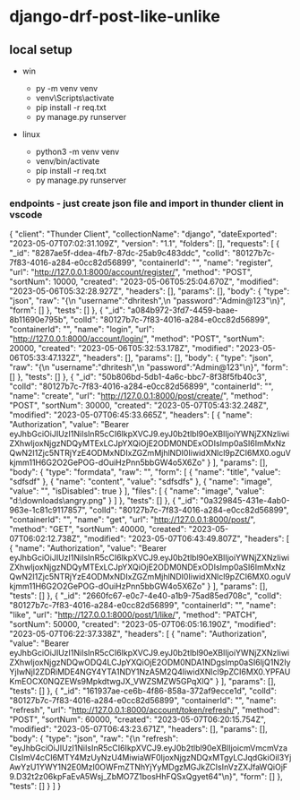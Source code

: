 # django-drf-post-like-unlike

## local setup 
- win
  - py -m venv venv
  - venv\Scripts\activate
  - pip install -r req.txt
  - py manage.py runserver

- linux
  - python3 -m venv venv
  - venv/bin/activate
  - pip install -r req.txt
  - py manage.py runserver


### endpoints - just create json file and import in thunder client in vscode
{
    "client": "Thunder Client",
    "collectionName": "django",
    "dateExported": "2023-05-07T07:02:31.109Z",
    "version": "1.1",
    "folders": [],
    "requests": [
        {
            "_id": "8287ae5f-ddea-4fb7-87dc-25ab9c483ddc",
            "colId": "80127b7c-7f83-4016-a284-e0cc82d56899",
            "containerId": "",
            "name": "register",
            "url": "http://127.0.0.1:8000/account/register/",
            "method": "POST",
            "sortNum": 10000,
            "created": "2023-05-06T05:25:04.670Z",
            "modified": "2023-05-06T05:32:28.927Z",
            "headers": [],
            "params": [],
            "body": {
                "type": "json",
                "raw": "{\n  \"username\":\"dhritesh\",\n  \"password\":\"Admin@123\"\n}",
                "form": []
            },
            "tests": []
        },
        {
            "_id": "a084b972-3fd7-4459-baae-8b11690e795b",
            "colId": "80127b7c-7f83-4016-a284-e0cc82d56899",
            "containerId": "",
            "name": "login",
            "url": "http://127.0.0.1:8000/account/login/",
            "method": "POST",
            "sortNum": 20000,
            "created": "2023-05-06T05:32:53.178Z",
            "modified": "2023-05-06T05:33:47.132Z",
            "headers": [],
            "params": [],
            "body": {
                "type": "json",
                "raw": "{\n  \"username\":\"dhritesh\",\n  \"password\":\"Admin@123\"\n}",
                "form": []
            },
            "tests": []
        },
        {
            "_id": "50b806bd-5db1-4a6c-bbc7-8f38f5fb40c3",
            "colId": "80127b7c-7f83-4016-a284-e0cc82d56899",
            "containerId": "",
            "name": "create",
            "url": "http://127.0.0.1:8000/post/create/",
            "method": "POST",
            "sortNum": 30000,
            "created": "2023-05-07T05:43:32.248Z",
            "modified": "2023-05-07T06:45:33.665Z",
            "headers": [
                {
                    "name": "Authorization",
                    "value": "Bearer eyJhbGciOiJIUzI1NiIsInR5cCI6IkpXVCJ9.eyJ0b2tlbl90eXBlIjoiYWNjZXNzIiwiZXhwIjoxNjgzNDQyMTExLCJpYXQiOjE2ODM0NDExODIsImp0aSI6ImMxNzQwN2I1Zjc5NTRjYzE4ODMxNDIxZGZmMjhlNDI0IiwidXNlcl9pZCI6MX0.oguVkjmm11H6G2O2GePOG-dOuiHzPnn5bbGW4o5X6Zo"
                }
            ],
            "params": [],
            "body": {
                "type": "formdata",
                "raw": "",
                "form": [
                    {
                        "name": "title",
                        "value": "sdfsdf"
                    },
                    {
                        "name": "content",
                        "value": "sdfsdfs"
                    },
                    {
                        "name": "image",
                        "value": "",
                        "isDisabled": true
                    }
                ],
                "files": [
                    {
                        "name": "image",
                        "value": "d:\\downloads\\angry.png"
                    }
                ]
            },
            "tests": []
        },
        {
            "_id": "0a329845-431e-4ab0-963e-1c81c9117857",
            "colId": "80127b7c-7f83-4016-a284-e0cc82d56899",
            "containerId": "",
            "name": "get",
            "url": "http://127.0.0.1:8000/post/",
            "method": "GET",
            "sortNum": 40000,
            "created": "2023-05-07T06:02:12.738Z",
            "modified": "2023-05-07T06:43:49.807Z",
            "headers": [
                {
                    "name": "Authorization",
                    "value": "Bearer eyJhbGciOiJIUzI1NiIsInR5cCI6IkpXVCJ9.eyJ0b2tlbl90eXBlIjoiYWNjZXNzIiwiZXhwIjoxNjgzNDQyMTExLCJpYXQiOjE2ODM0NDExODIsImp0aSI6ImMxNzQwN2I1Zjc5NTRjYzE4ODMxNDIxZGZmMjhlNDI0IiwidXNlcl9pZCI6MX0.oguVkjmm11H6G2O2GePOG-dOuiHzPnn5bbGW4o5X6Zo"
                }
            ],
            "params": [],
            "tests": []
        },
        {
            "_id": "2660fc67-e0c7-4e40-a1b9-75ad85ed708c",
            "colId": "80127b7c-7f83-4016-a284-e0cc82d56899",
            "containerId": "",
            "name": "like",
            "url": "http://127.0.0.1:8000/post/1/like/",
            "method": "PATCH",
            "sortNum": 50000,
            "created": "2023-05-07T06:05:16.190Z",
            "modified": "2023-05-07T06:22:37.338Z",
            "headers": [
                {
                    "name": "Authorization",
                    "value": "Bearer eyJhbGciOiJIUzI1NiIsInR5cCI6IkpXVCJ9.eyJ0b2tlbl90eXBlIjoiYWNjZXNzIiwiZXhwIjoxNjgzNDQwODQ4LCJpYXQiOjE2ODM0NDA1NDgsImp0aSI6IjQ1N2IyYjIwNjI2ZDRiMDE4NGY4YTA1NDY1NzA5M2Q4IiwidXNlcl9pZCI6MX0.YPFAUKmEOCX0NQZEWs9MpkdtwgJX_VWZSMZW5GPqXlQ"
                }
            ],
            "params": [],
            "tests": []
        },
        {
            "_id": "161937ae-ce6b-4f86-858a-372af9ecce1d",
            "colId": "80127b7c-7f83-4016-a284-e0cc82d56899",
            "containerId": "",
            "name": "refresh",
            "url": "http://127.0.0.1:8000/account/token/refresh/",
            "method": "POST",
            "sortNum": 60000,
            "created": "2023-05-07T06:20:15.754Z",
            "modified": "2023-05-07T06:43:23.671Z",
            "headers": [],
            "params": [],
            "body": {
                "type": "json",
                "raw": "{\n  \"refresh\": \"eyJhbGciOiJIUzI1NiIsInR5cCI6IkpXVCJ9.eyJ0b2tlbl90eXBlIjoicmVmcmVzaCIsImV4cCI6MTY4MzUyNzU4MiwiaWF0IjoxNjgzNDQxMTgyLCJqdGkiOiI3YjAwYzU1YWY1N2E0MzI0OWFmZTNhYjYyMDgzMGJkZCIsInVzZXJfaWQiOjF9.D32t2z06kpFaEvA5Wsj_ZbMO7Z1bosHhFQSxQgyet64\"\n}",
                "form": []
            },
            "tests": []
        }
    ]
}







